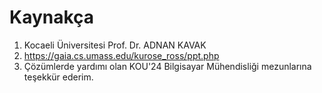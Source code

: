 # Kaynakça

1. Kocaeli Üniversitesi Prof. Dr. ADNAN KAVAK 
3. https://gaia.cs.umass.edu/kurose_ross/ppt.php
2. Çözümlerde yardımı olan KOU'24 Bilgisayar Mühendisliği mezunlarına teşekkür ederim.
